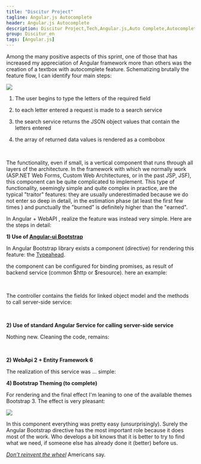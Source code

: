 ```yaml
---
title: "Discitur Project"
tagline: Angular.js Autocomplete
header: Angular.js Autocomplete
description: Discitur Project,Tech,Angular.js,Auto Complete,Autocomplete
group: Discitur_en
tags: [Angular.js]
---
```


<!-- Markup JSON-LD generato da Assistente per il markup dei dati strutturati di Google. -->
<script type="application/ld+json">
{
  "@context" : "http://schema.org",
  "@type" : "Article",
  "name" : "Angular.js Autocomplete",
  "author" : {
    "@type" : "Person",
    "name" : "williamverdolini"
  },
  "datePublished" : "2014-01-30",
  "articleSection" : [ "autocomplete", "Angular.js" ],
  "url" : "https://williamverdolini.github.io/2014/01/30/discitur-Autocomplete_en/"
}
</script>

Among the many positive aspects of this sprint, one of those that has increased my appreciation of Angular framework more than others
was the creation of a textbox with autocomplete feature. Schematizing brutally the feature flow, I can identify four main steps:



<img src="{{ BASE_PATH }}/images/discitur/Autocomplete_en.png" />


1.   The user begins to type the letters of the required field

2.   to each letter entered a request is made to a search service

3.   the search service returns the JSON object values ​​that contain the letters entered

4.   the array of returned data values ​​is rendered as a combobox

 

The functionality, even if small, is a vertical component that runs through all layers of the architecture. 
In the framework with which we normally work (ASP.NET Web Forms, Custom Web Architectures, or in the past JSP, JSF), 
this component can be quite complicated to implement. This type of functionality, seemingly simple and quite complex in practice, 
are the typical "traitor" features: they are usually underestimaded because we do not enter so deep in detail, in the estimation phase (at least the first few times ) 
and punctually the "burned" is definitely higher than the "earned".

In Angular + WebAPI , realize the feature was instead very simple. Here are the steps in detail:
 

**1) Use of <a href="http://angular-ui.github.io/bootstrap/" target="_blank">Angular-ui Bootstrap</a>**

In Angular Bootstrap library exists a component (directive) for 
rendering this feature: the <a href="http://angular-ui.github.io/bootstrap/#/typeahead" target="_blank">Typeahead</a>.

the component can be configured for binding promises, as result of backend service (common $http or $resource). here an example:


<script type="syntaxhighlighter" class="brush: javascript">
<![CDATA[
<input class="form-control input-sm" type="text"
       name="school"
       ng-model="local.school"
       typeahead-wait-ms="300"
       typeahead="k for k in getSchools($viewValue) | filter:$viewValue"
       typeahead-on-select="select('school')"
       typeahead-editable='false'>

]]></script> 


The controller contains the fields for linked object model and the methods to call server-side service:

<script type="syntaxhighlighter" class="brush: javascript">
<![CDATA[

$scope.local = {
    school: null,
};

$scope.getSchools = function (q) {
    return LessonService.getDistinctValues('school', { schoolQ: q });
}
]]></script> 


**2) Use of standard Angular Service for calling server-side service**

Nothing new. Cleaning the code, remains:


<script type="syntaxhighlighter" class="brush: javascript">
<![CDATA[

.factory('LessonService', [
'$resource',
'$http',
'$q',
'LessonDTO',
'DisciturSettings',
'DiscUtil',
function ($resource, $http, $q, LessonDTO, DisciturSettings, DiscUtil) {
  return {
    // Get Async list of disciplines
    getDistinctValues: function (type, inputParams) {
      switch (type) {
        case ('school'):
          DiscUtil.validateInput('LessonService.getDistinctValues.school', 
               { schoolQ: null }, 
               inputParams);
          break;
        default:
          throw { 
               code: 20003, 
               message: 'invalid type string for LessonService.getDistinctValues :' + type 
          }
    }

    // create deferring result
    var deferred = $q.defer();

    // Retrieve Async data for lesson id in input        
    $http({ method: 'GET', url: DisciturSettings.apiUrl + 'lesson', params: inputParams })
      .success(function (result) {deferred.resolve(result) })
      .error(function (data) {deferred.reject("Error for LessonService.getDistinctValues:" + data); });
    // create deferring result
    return deferred.promise;
    }
  };
}]);
]]></script> 

**2) WebApi 2 + Entity Framework 6**

The realization of this service was ... simple:

<script type="syntaxhighlighter" class="brush: csharp">
<![CDATA[
 [HttpGet]
public async Task<List<string>> FindSchool(string schoolQ)
{
   IQueryable<string> schools = db.Lessons
                                  .Where(l => l.School.Contains(schoolQ))
                                  .Select(l => l.School).Distinct();

   return await schools.ToListAsync();
}

]]></script>

**4) Bootstrap Theming (to complete)**

For rendering and the final effect I'm leaning to one of the available themes Bootstrap 3. The effect is very pleasant:

<img src="{{ BASE_PATH }}/images/discitur/Autocomplete-screenshot.png" />


In this component everything was pretty easy (unsurprisingly). 
Surely the Angular Bootstrap directive has the most important role because it does most of the work. 
Who develops a bit knows that it is better to try to find what we need, if someone else has already done it (better) before us.



_<a href="http://www.codinghorror.com/blog/2009/02/dont-reinvent-the-wheel-unless-you-plan-on-learning-more-about-wheels.html" target="_blank">Don’t reinvent the wheel</a>_ Americans say. 